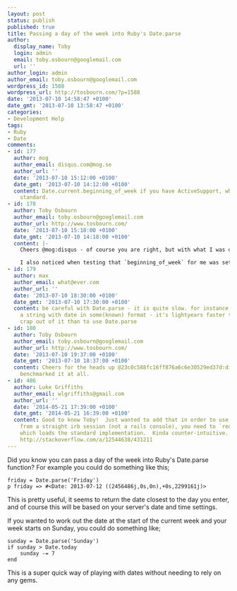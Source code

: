 ```yaml
---
layout: post
status: publish
published: true
title: Passing a day of the week into Ruby's Date.parse
author:
  display_name: Toby
  login: admin
  email: toby.osbourn@googlemail.com
  url: ''
author_login: admin
author_email: toby.osbourn@googlemail.com
wordpress_id: 1588
wordpress_url: http://tosbourn.com/?p=1588
date: '2013-07-10 14:58:47 +0100'
date_gmt: '2013-07-10 13:58:47 +0100'
categories:
- Development Help
tags:
- Ruby
- Date
comments:
- id: 177
  author: mog
  author_email: disqus.com@mog.se
  author_url: ''
  date: '2013-07-10 15:12:00 +0100'
  date_gmt: '2013-07-10 14:12:00 +0100'
  content: Date.current.beginning_of_week if you have ActiveSupport, which is pretty
    standard.
- id: 178
  author: Toby Osbourn
  author_email: toby.osbourn@googlemail.com
  author_url: http://www.tosbourn.com/
  date: '2013-07-10 15:18:00 +0100'
  date_gmt: '2013-07-10 14:18:00 +0100'
  content: |-
    Cheers @mog:disqus - of course you are right, but with what I was doing I didn't want to jump into anything else.

    I also noticed when testing that `beginning_of_week` for me was set to be a Monday, I am sure this is something I can change but I quite like telling Ruby exactly when I want my date to be.
- id: 179
  author: max
  author_email: what@ever.com
  author_url: ''
  date: '2013-07-10 18:30:00 +0100'
  date_gmt: '2013-07-10 17:30:00 +0100'
  content: be careful with Date.parse - it is quite slow. for instance when you have
    a string with date in some(known) format - it's lightyears faster to regexp the
    crap out of it than to use Date.parse
- id: 180
  author: Toby Osbourn
  author_email: toby.osbourn@googlemail.com
  author_url: http://www.tosbourn.com/
  date: '2013-07-10 19:37:00 +0100'
  date_gmt: '2013-07-10 18:37:00 +0100'
  content: Cheers for the heads up @23c0c588fc16ff876a6c6e30529ed37d:disqus  - I hadn't
    benchmarked it at all.
- id: 486
  author: Luke Griffiths
  author_email: wlgriffiths@gmail.com
  author_url: ''
  date: '2014-05-21 17:39:00 +0100'
  date_gmt: '2014-05-21 16:39:00 +0100'
  content: Good to know Toby!  Just wanted to add that in order to use this method
    from a straight irb session (not a rails console), you need to `require 'date'`
    which loads the standard implementation.  Kinda counter-intuitive.  Thanks to
    http://stackoverflow.com/a/12544638/431211
---
```

<p>Did you know you can pass a day of the week into Ruby's Date.parse function? For example you could do something like this;</p>
<pre><code>friday = Date.parse('Friday')
p friday =&gt; #&lt;Date: 2013-07-12 ((2456486j,0s,0n),+0s,2299161j)&gt;</code></pre>
<p>This is pretty useful, it seems to return the date closest to the day you enter, and of course this will be based on your server's date and time settings.</p>
<p>If you wanted to work out the date at the start of the current week and your week starts on Sunday, you could do something like;</p>
<pre><code>sunday = Date.parse('Sunday')
if sunday &gt; Date.today
    sunday -= 7
end</code></pre>
<p>This is a super quick way of playing with dates without needing to rely on any gems.</p>
